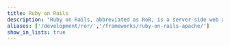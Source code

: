 ```yaml
---
title: Ruby on Rails
description: "Ruby on Rails, abbreviated as RoR, is a server-side web application framework written in Ruby. Rails is a model-view controller framework, great for databases."
aliases: ['/development/ror/','/frameworks/ruby-on-rails-apache/']
show_in_lists: true
---
```

